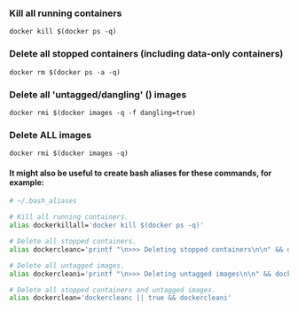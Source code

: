 ### Kill all running containers
```
docker kill $(docker ps -q)
```

### Delete all stopped containers (including data-only containers)
```
docker rm $(docker ps -a -q)
```

### Delete all 'untagged/dangling' (<none>) images
```
docker rmi $(docker images -q -f dangling=true)
```
### Delete ALL images
```
docker rmi $(docker images -q)
```


#### It might also be useful to create bash aliases for these commands, for example:
```bash
# ~/.bash_aliases

# Kill all running containers.
alias dockerkillall='docker kill $(docker ps -q)'

# Delete all stopped containers.
alias dockercleanc='printf "\n>>> Deleting stopped containers\n\n" && docker rm $(docker ps -a -q)'

# Delete all untagged images.
alias dockercleani='printf "\n>>> Deleting untagged images\n\n" && docker rmi $(docker images -q -f dangling=true)'

# Delete all stopped containers and untagged images.
alias dockerclean='dockercleanc || true && dockercleani'
```
